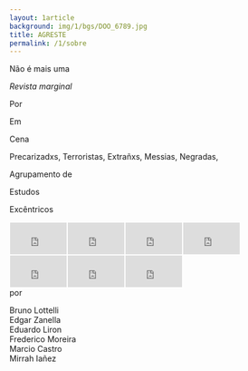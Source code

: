 ```yaml
---
layout: 1article
background: img/1/bgs/DOO_6789.jpg
title: AGRESTE
permalink: /1/sobre
---
```


Não é mais uma

_Revista marginal_

Por

Em

Cena

Precarizadxs, Terroristas, Extrañxs, Messias, Negradas,

Agrupamento de

Estudos

Excêntricos

<iframe src="https://player.vimeo.com/video/125001749" style="float:left;border:1px solid white;" width="100" height="56" frameborder="0" webkitallowfullscreen mozallowfullscreen allowfullscreen></iframe>
<iframe src="https://player.vimeo.com/video/125755482" style="float:left;border:1px solid white;" width="100" height="56" frameborder="0" webkitallowfullscreen mozallowfullscreen allowfullscreen></iframe>
<iframe src="https://player.vimeo.com/video/125759463" style="float:left;border:1px solid white;" width="100" height="56" frameborder="0" webkitallowfullscreen mozallowfullscreen allowfullscreen></iframe>
<iframe src="https://player.vimeo.com/video/126748217" style="float:left;border:1px solid white;" width="100" height="56" frameborder="0" webkitallowfullscreen mozallowfullscreen allowfullscreen></iframe>
<iframe src="https://player.vimeo.com/video/126794312" style="float:left;border:1px solid white;" width="100" height="56" frameborder="0" webkitallowfullscreen mozallowfullscreen allowfullscreen></iframe>
<iframe src="https://player.vimeo.com/video/126794314" style="float:left;border:1px solid white;" width="100" height="56" frameborder="0" webkitallowfullscreen mozallowfullscreen allowfullscreen></iframe>
<iframe src="https://player.vimeo.com/video/126794315" style="float:left;border:1px solid white;" width="100" height="56" frameborder="0" webkitallowfullscreen mozallowfullscreen allowfullscreen></iframe>
<div style="clear:both;"></div>
por

Bruno Lottelli<br />
Edgar Zanella<br />
Eduardo Liron<br />
Frederico Moreira<br />
Marcio Castro<br />
Mirrah Iañez<br />
